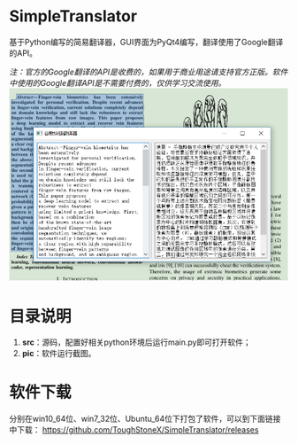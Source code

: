 # SimpleTranslator
基于Python编写的简易翻译器，GUI界面为PyQt4编写，翻译使用了Google翻译的API。

*注：官方的Google翻译的API是收费的，如果用于商业用途请支持官方正版。软件中使用的Google翻译API是不需要付费的，仅供学习交流使用。*
![screen_shot.jpg](https://github.com/ToughStoneX/SimpleTranslator/blob/master/pic/screen_shot.jpg)

# 目录说明
 1. **src**：源码，配置好相关python环境后运行main.py即可打开软件；
 2. **pic**：软件运行截图。

# 软件下载
分别在win10_64位、win7_32位、Ubuntu_64位下打包了软件，可以到下面链接中下载：
https://github.com/ToughStoneX/SimpleTranslator/releases
